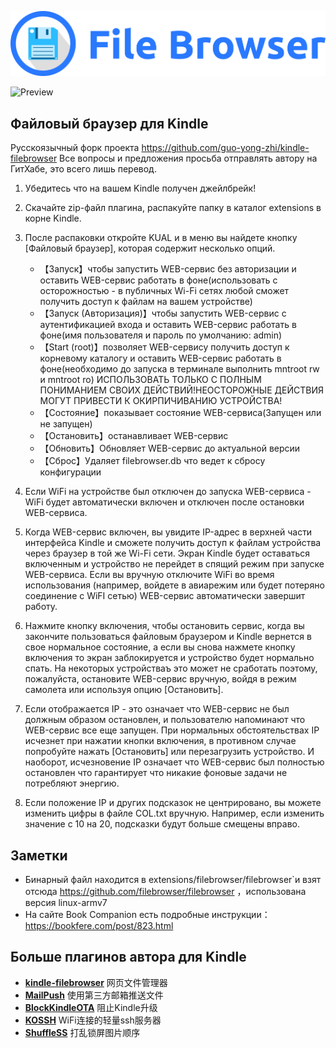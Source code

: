 <p align="center">
  <img src="https://raw.githubusercontent.com/filebrowser/logo/master/banner.png" width="550"/>
</p>

![Preview](https://user-images.githubusercontent.com/5447088/50716739-ebd26700-107a-11e9-9817-14230c53efd2.gif)

## Файловый браузер для Kindle
Русскоязычный форк проекта https://github.com/guo-yong-zhi/kindle-filebrowser 
Все вопросы и предложения просьба отправлять автору на ГитХабе, это всего лишь перевод.

1. Убедитесь что на вашем Kindle получен джейлбрейк!
2. Скачайте zip-файл плагина, распакуйте папку в каталог extensions в корне Kindle.

3. После распаковки откройте KUAL и в меню вы найдете кнопку [Файловый браузер], которая содержит несколько опций.
    * 【Запуск】чтобы запустить WEB-сервис без авторизации и оставить WEB-сервис работать в фоне(использовать с осторожностью - в публичных Wi-Fi сетях любой сможет получить доступ к файлам на вашем устройстве)
    * 【Запуск (Авторизация)】чтобы запустить WEB-сервис с аутентификацией входа и оставить WEB-сервис работать в фоне(имя пользователя и пароль по умолчанию: admin)  
    * 【Start (root)】позволяет WEB-сервису получить доступ к корневому каталогу и оставить WEB-сервис работать в фоне(необходимо до запуска в терминале выполнить mntroot rw и mntroot ro) ИСПОЛЬЗОВАТЬ ТОЛЬКО С ПОЛНЫМ ПОНИМАНИЕМ СВОИХ ДЕЙСТВИЙ!НЕОСТОРОЖНЫЕ ДЕЙСТВИЯ МОГУТ ПРИВЕСТИ К ОКИРПИЧИВАНИЮ УСТРОЙСТВА!
    * 【Состояние】показывает состояние WEB-сервиса(Запущен или не запущен)
    * 【Остановить】останавливает  WEB-сервис
    * 【Обновить】Обновляет WEB-сервис до актуальной версии
    * 【Сброс】Удаляет filebrowser.db что ведет к сбросу конфигурации
    
4. Если WiFi на устройстве был отключен до запуска WEB-сервиса - WiFi будет автоматически включен и отключен после остановки WEB-сервиса.

5. Когда WEB-сервис включен, вы увидите IP-адрес в верхней части интерфейса Kindle и сможете получить доступ к файлам устройства через браузер в той же Wi-Fi сети.
Экран Kindle будет оставаться включенным и устройство не перейдет в спящий режим при запуске WEB-сервиса.
Если вы вручную отключите WiFi во время использования (например, войдете в авиарежим или будет потеряно соединение с WiFI сетью) WEB-сервис автоматически завершит работу.

6. Нажмите кнопку включения, чтобы остановить сервис, когда вы закончите пользоваться файловым браузером и Kindle вернется в свое нормальное состояние, а если вы снова нажмете кнопку включения то экран заблокируется и устройство будет нормально спать. На некоторых устройстваъ это может не сработать поэтому, пожалуйста, остановите WEB-сервис вручную, войдя в режим самолета или используя опцию [Остановить].

7. Если отображается IP - это означает что WEB-сервис не был должным образом остановлен, и пользователю напоминают что WEB-сервис все еще запущен.
При нормальных обстоятельствах IP исчезнет при нажатии кнопки включения, в противном случае попробуйте нажать [Остановить] или перезагрузить устройство. И наоборот, исчезновение IP означает что WEB-сервис был полностью остановлен что гарантирует что никакие фоновые задачи не потребляют энергию.

8. Если положение  IP и других подсказок не центрировано, вы можете изменить цифры в файле COL.txt вручную. Например, если изменить значение с 10 на 20, подсказки будут больше смещены вправо.
## Заметки
* Бинарный файл находится в extensions/filebrowser/filebrowser`и взят отсюда https://github.com/filebrowser/filebrowser ，использована версия linux-armv7  
* На сайте Book Companion есть подробные инструкции：https://bookfere.com/post/823.html
## Больше плагинов автора для Kindle
* [**kindle-filebrowser**](https://github.com/guo-yong-zhi/kindle-filebrowser) 网页文件管理器 
* [**MailPush**](https://github.com/guo-yong-zhi/MailPush) 使用第三方邮箱推送文件
* [**BlockKindleOTA**](https://github.com/guo-yong-zhi/BlockKindleOTA) 阻止Kindle升级
* [**KOSSH**](https://github.com/guo-yong-zhi/KOSSH) WiFi连接的轻量ssh服务器
* [**ShuffleSS**](https://github.com/guo-yong-zhi/ShuffleSS) 打乱锁屏图片顺序
